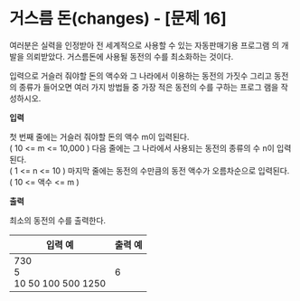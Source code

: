거스름 돈(changes) - [문제 16]
====================================

여러분은 실력을 인정받아 전 세계적으로 사용할 수 있는 자동판매기용 프로그램
의 개발을 의뢰받았다. 거스름돈에 사용될 동전의 수를 최소화하는 것이다.

입력으로 거슬러 줘야할 돈의 액수와 그 나라에서 이용하는 동전의 가짓수 그리고
동전의 종류가 들어오면 여러 가지 방법들 중 가장 적은 동전의 수를 구하는 프로그
램을 작성하시오.

**입력** 

첫 번째 줄에는 거슬러 줘야할 돈의 액수 m이 입력된다.  
( 10 <= m <= 10,000 )
다음 줄에는 그 나라에서 사용되는 동전의 종류의 수 n이 입력된다.  
( 1 <= n <= 10 )
마지막 줄에는 동전의 수만큼의 동전 액수가 오름차순으로 입력된다.  
( 10 <= 액수 <= m )

**출력**  

최소의 동전의 수를 출력한다.

| 입력 예 | 출력 예     |
|---|---|
| 730 <br> 5 <br> 10 50 100 500 1250 | 6 |